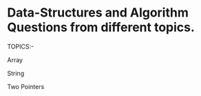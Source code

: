 # Data-Structures and Algorithm Questions from different topics. 

TOPICS:-

Array

String

Two Pointers
